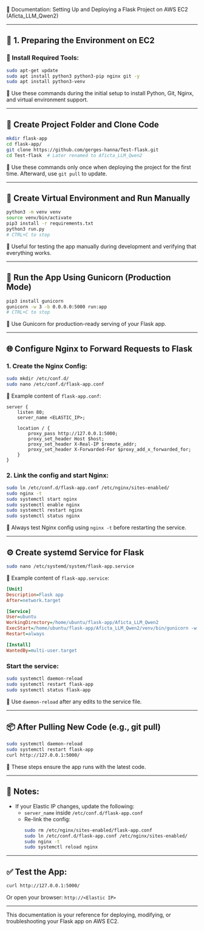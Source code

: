 
📘 Documentation: Setting Up and Deploying a Flask Project on AWS EC2 (Aficta_LLM_Qwen2)

---

## 🧱 1. Preparing the Environment on EC2

### 🔧 Install Required Tools:
```bash
sudo apt-get update
sudo apt install python3 python3-pip nginx git -y
sudo apt install python3-venv
```
📌 Use these commands during the initial setup to install Python, Git, Nginx, and virtual environment support.

---

## 📂 Create Project Folder and Clone Code

```bash
mkdir flask-app
cd flask-app/
git clone https://github.com/gerges-hanna/Test-flask.git
cd Test-flask  # Later renamed to Aficta_LLM_Qwen2
```

📌 Use these commands only once when deploying the project for the first time. Afterward, use `git pull` to update.

---

## 🐍 Create Virtual Environment and Run Manually

```bash
python3 -m venv venv
source venv/bin/activate
pip3 install -r requirements.txt
python3 run.py
# CTRL+C to stop
```

📌 Useful for testing the app manually during development and verifying that everything works.

---

## 🚀 Run the App Using Gunicorn (Production Mode)

```bash
pip3 install gunicorn
gunicorn -w 3 -b 0.0.0.0:5000 run:app
# CTRL+C to stop
```

📌 Use Gunicorn for production-ready serving of your Flask app.

---

## 🌐 Configure Nginx to Forward Requests to Flask

### 1. Create the Nginx Config:
```bash
sudo mkdir /etc/conf.d/
sudo nano /etc/conf.d/flask-app.conf
```

📄 Example content of `flask-app.conf`:
```nginx
server {
    listen 80;
    server_name <ELASTIC_IP>;

    location / {
        proxy_pass http://127.0.0.1:5000;
        proxy_set_header Host $host;
        proxy_set_header X-Real-IP $remote_addr;
        proxy_set_header X-Forwarded-For $proxy_add_x_forwarded_for;
    }
}
```

### 2. Link the config and start Nginx:
```bash
sudo ln /etc/conf.d/flask-app.conf /etc/nginx/sites-enabled/
sudo nginx -t
sudo systemctl start nginx
sudo systemctl enable nginx
sudo systemctl restart nginx
sudo systemctl status nginx
```

📌 Always test Nginx config using `nginx -t` before restarting the service.

---

## ⚙️ Create systemd Service for Flask

```bash
sudo nano /etc/systemd/system/flask-app.service
```

📄 Example content of `flask-app.service`:
```ini
[Unit]
Description=Flask app
After=network.target

[Service]
User=ubuntu
WorkingDirectory=/home/ubuntu/flask-app/Aficta_LLM_Qwen2
ExecStart=/home/ubuntu/flask-app/Aficta_LLM_Qwen2/venv/bin/gunicorn -w 3 -b 0.0.0.0:5000 run:app
Restart=always

[Install]
WantedBy=multi-user.target
```

### Start the service:
```bash
sudo systemctl daemon-reload
sudo systemctl restart flask-app
sudo systemctl status flask-app
```

📌 Use `daemon-reload` after any edits to the service file.

---

## 📦 After Pulling New Code (e.g., git pull)

```bash
sudo systemctl daemon-reload
sudo systemctl restart flask-app
curl http://127.0.0.1:5000/
```

📌 These steps ensure the app runs with the latest code.

---

## 📌 Notes:

- If your Elastic IP changes, update the following:
  - `server_name` inside `/etc/conf.d/flask-app.conf`
  - Re-link the config:
    ```bash
    sudo rm /etc/nginx/sites-enabled/flask-app.conf
    sudo ln /etc/conf.d/flask-app.conf /etc/nginx/sites-enabled/
    sudo nginx -t
    sudo systemctl reload nginx
    ```

---

## ✅ Test the App:

```bash
curl http://127.0.0.1:5000/
```

Or open your browser: `http://<Elastic IP>`

---

This documentation is your reference for deploying, modifying, or troubleshooting your Flask app on AWS EC2.
